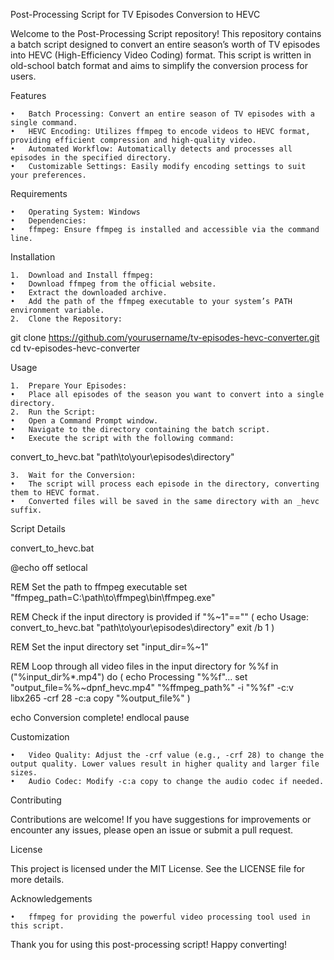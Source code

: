 Post-Processing Script for TV Episodes Conversion to HEVC

Welcome to the Post-Processing Script repository! This repository contains a batch script designed to convert an entire season’s worth of TV episodes into HEVC (High-Efficiency Video Coding) format. This script is written in old-school batch format and aims to simplify the conversion process for users.

Features

	•	Batch Processing: Convert an entire season of TV episodes with a single command.
	•	HEVC Encoding: Utilizes ffmpeg to encode videos to HEVC format, providing efficient compression and high-quality video.
	•	Automated Workflow: Automatically detects and processes all episodes in the specified directory.
	•	Customizable Settings: Easily modify encoding settings to suit your preferences.

Requirements

	•	Operating System: Windows
	•	Dependencies:
	•	ffmpeg: Ensure ffmpeg is installed and accessible via the command line.

Installation

	1.	Download and Install ffmpeg:
	•	Download ffmpeg from the official website.
	•	Extract the downloaded archive.
	•	Add the path of the ffmpeg executable to your system’s PATH environment variable.
	2.	Clone the Repository:

git clone https://github.com/yourusername/tv-episodes-hevc-converter.git
cd tv-episodes-hevc-converter



Usage

	1.	Prepare Your Episodes:
	•	Place all episodes of the season you want to convert into a single directory.
	2.	Run the Script:
	•	Open a Command Prompt window.
	•	Navigate to the directory containing the batch script.
	•	Execute the script with the following command:

convert_to_hevc.bat "path\to\your\episodes\directory"


	3.	Wait for the Conversion:
	•	The script will process each episode in the directory, converting them to HEVC format.
	•	Converted files will be saved in the same directory with an _hevc suffix.

Script Details

convert_to_hevc.bat

@echo off
setlocal

REM Set the path to ffmpeg executable
set "ffmpeg_path=C:\path\to\ffmpeg\bin\ffmpeg.exe"

REM Check if the input directory is provided
if "%~1"=="" (
    echo Usage: convert_to_hevc.bat "path\to\your\episodes\directory"
    exit /b 1
)

REM Set the input directory
set "input_dir=%~1"

REM Loop through all video files in the input directory
for %%f in ("%input_dir%\*.mp4") do (
    echo Processing "%%f"...
    set "output_file=%%~dpnf_hevc.mp4"
    "%ffmpeg_path%" -i "%%f" -c:v libx265 -crf 28 -c:a copy "%output_file%"
)

echo Conversion complete!
endlocal
pause

Customization

	•	Video Quality: Adjust the -crf value (e.g., -crf 28) to change the output quality. Lower values result in higher quality and larger file sizes.
	•	Audio Codec: Modify -c:a copy to change the audio codec if needed.

Contributing

Contributions are welcome! If you have suggestions for improvements or encounter any issues, please open an issue or submit a pull request.

License

This project is licensed under the MIT License. See the LICENSE file for more details.

Acknowledgements

	•	ffmpeg for providing the powerful video processing tool used in this script.

Thank you for using this post-processing script! Happy converting!
